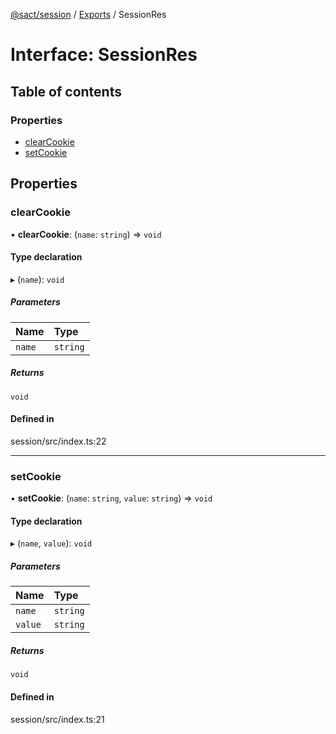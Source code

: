 [@sact/session](../README.md) / [Exports](../modules.md) / SessionRes

# Interface: SessionRes

## Table of contents

### Properties

- [clearCookie](sessionres.md#clearcookie)
- [setCookie](sessionres.md#setcookie)

## Properties

### clearCookie

• **clearCookie**: (`name`: `string`) => `void`

#### Type declaration

▸ (`name`): `void`

##### Parameters

| Name | Type |
| :------ | :------ |
| `name` | `string` |

##### Returns

`void`

#### Defined in

session/src/index.ts:22

___

### setCookie

• **setCookie**: (`name`: `string`, `value`: `string`) => `void`

#### Type declaration

▸ (`name`, `value`): `void`

##### Parameters

| Name | Type |
| :------ | :------ |
| `name` | `string` |
| `value` | `string` |

##### Returns

`void`

#### Defined in

session/src/index.ts:21
